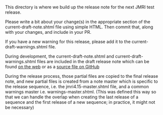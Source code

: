 This directory is where we build up the release note for the next JMRI test release.

Please write a bit about your change(s) in the appropriate section of the current-draft-note.shtml file using simple HTML.  Then commit that, along with your changes, and include in your PR.

If you have a new warning for this release, please add it to the current-draft-warnings.shtml file. 

During development, the current-draft-note.shtml and current-draft-warnings.shtml files are included in the draft release note which can be found [on the web](http://jmri.org/releasenotes/latestNote.php) or as a [source file on GitHub](http://jmri.org/releasenotes/latestGitSrc.php)

During the release process, those partial files are copied to the final release note, and new partial files is created from a note master which is specific to the release sequence, i.e. the jmri4.15-master.shtml file, and a common warnings master i.e. warnings-master.shtml.  (This was defined this way so that we can handle the overlap when 
creating the last release of a sequence and the first release of a new sequence; in practice, it might not be necessary)

